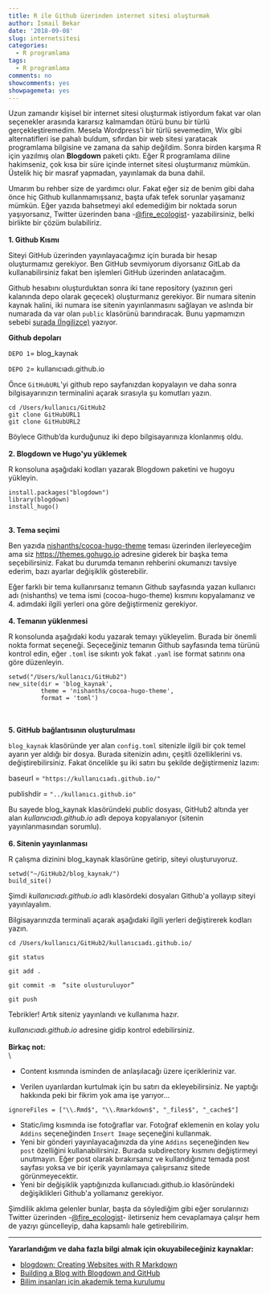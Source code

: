 ```yaml
---
title: R ile Github üzerinden internet sitesi oluşturmak
author: İsmail Bekar
date: '2018-09-08'
slug: internetsitesi
categories:
  - R programlama
tags:
  - R programlama
comments: no
showcomments: yes
showpagemeta: yes
---
```



Uzun zamandır kişisel bir internet sitesi oluşturmak istiyordum fakat var olan seçenekler arasında kararsız kalmamdan ötürü bunu bir türlü gerçekleştiremedim. Mesela Wordpress'i bir türlü sevemedim, Wix gibi alternatifleri ise pahalı buldum, sıfırdan bir web sitesi yaratacak programlama bilgisine ve zamana da sahip değildim. Sonra birden karşıma R için yazılmış olan **Blogdown** paketi çıktı. Eğer R programlama diline hakimseniz, çok kısa bir süre içinde internet sitesi oluşturmanız mümkün. Üstelik hiç bir masraf yapmadan, yayınlamak da buna dahil.

Umarım bu rehber size de yardımcı olur. Fakat eğer siz de benim gibi daha önce hiç Github kullanmamışsanız, başta ufak tefek sorunlar yaşamanız mümkün. Eğer yazıda bahsetmeyi akıl edemediğim bir noktada sorun yaşıyorsanız, Twitter üzerinden bana  -[@fire_ecologist](https://twitter.com/fire_ecologist)- yazabilirsiniz, belki birlikte bir çözüm bulabiliriz.
\
\
**1.  Github Kısmı**

Siteyi GitHub üzerinden yayınlayacağımız için burada bir hesap oluşturmamız gerekiyor. Ben GitHub sevmiyorum diyorsanız GitLab da kullanabilirsiniz fakat ben işlemleri GitHub üzerinden anlatacağım.

Github hesabını oluşturduktan sonra iki tane repository (yazının geri kalanında depo olarak geçecek) oluşturmanız gerekiyor. Bir numara sitenin kaynak halini, iki numara ise sitenin yayınlanmasını sağlayan ve aslında bir numarada da var olan `public` klasörünü barındıracak. Bunu yapmamızın sebebi [şurada (İngilizce)](https://tclavelle.github.io/blog/blogdown_github/) yazıyor.

**Github depoları**

`DEPO 1`= blog_kaynak

`DEPO 2`= kullanıcıadı.github.io

Önce `GitHubURL`'yi github repo sayfanızdan kopyalayın ve daha sonra bilgisayarınızın terminalini açarak sırasıyla şu komutları yazın. 


```
cd /Users/kullanıcı/GitHub2 
git clone GitHubURL1
git clone GitHubURL2
```

Böylece Github’da kurduğunuz iki depo bilgisayarınıza klonlanmış oldu.
\
\
**2.  Blogdown ve Hugo'yu yüklemek**

R konsoluna aşağıdaki kodları yazarak Blogdown paketini ve hugoyu yükleyin.

```
install.packages("blogdown")
library(blogdown)
install_hugo()
```
\
**3. Tema seçimi**

Ben yazıda [nishanths/cocoa-hugo-theme](http://bit.ly/2wVMhBF) teması üzerinden ilerleyeceğim ama siz https://themes.gohugo.io adresine giderek bir başka tema seçebilirsiniz. Fakat bu durumda temanın rehberini okumanızı tavsiye ederim, bazı ayarlar değişiklik gösterebilir.

Eğer farklı bir tema kullanırsanız temanın Github sayfasında yazan kullanıcı adı (nishanths) ve tema ismi (cocoa-hugo-theme) kısmını kopyalamanız ve 4. adımdaki ilgili yerleri ona göre değiştirmeniz gerekiyor.
\
\
**4.  Temanın yüklenmesi**

R konsolunda aşağıdaki kodu yazarak temayı yükleyelim. Burada bir önemli nokta format seçeneği. Seçeceğiniz temanın Github sayfasında tema türünü kontrol edin, eğer `.toml` ise sıkıntı yok fakat `.yaml` ise format satırını ona göre düzenleyin. 
```
setwd("/Users/kullanıcı/GitHub2")
new_site(dir = 'blog_kaynak', 
         theme = 'nishanths/cocoa-hugo-theme',
         format = 'toml')
```
\
\
**5.  GitHub bağlantısının oluşturulması**

`blog_kaynak` klasöründe yer alan `config.toml` sitenizle ilgili bir çok temel ayarın yer aldığı bir dosya. Burada sitenizin adını, çeşitli özelliklerini vs. değiştirebilirsiniz. Fakat öncelikle şu iki satırı bu şekilde değiştirmeniz lazım:

baseurl = `"https://kullanıcıadı.github.io/"`

publishdir = `"../kullanıcı.github.io"`

Bu sayede blog_kaynak klasöründeki *public* dosyası, GitHub2 altında yer alan *kullanıcıadı.github.io* adlı depoya kopyalanıyor (sitenin yayınlanmasından sorumlu).
\
\
**6.  Sitenin yayınlanması**

R çalışma dizinini blog_kaynak klasörüne getirip, siteyi oluşturuyoruz.
```
setwd("~/GitHub2/blog_kaynak/")
build_site()
```

Şimdi *kullanıcıadı.github.io* adlı klasördeki dosyaları Github'a yollayıp siteyi yayınlayalım.

Bilgisayarınızda terminali açarak aşağıdaki ilgili yerleri değiştirerek kodları yazın. 
```
cd /Users/kullanıcı/GitHub2/kullanıcıadı.github.io/

git status

git add .

git commit -m  “site olusturuluyor”

git push
```
Tebrikler! Artık siteniz yayınlandı ve kullanıma hazır. 

*kullanıcıadı.github.io* adresine gidip kontrol edebilirsiniz.
\
\
**Birkaç not:**
\
\

- Content kısmında isminden de anlaşılacağı üzere içerikleriniz var.

- Verilen uyarılardan kurtulmak için bu satırı da ekleyebilirsiniz. Ne yaptığı hakkında peki bir fikrim yok ama işe yarıyor...

```
ignoreFiles = ["\\.Rmd$", "\\.Rmarkdown$", "_files$", "_cache$"]
```
- Static/img kısmında ise fotoğraflar var. Fotoğraf eklemenin en kolay yolu `Addins` seçeneğinden `Insert Image` seçeneğini kullanmak.
- Yeni bir gönderi yayınlayacağınızda da yine `Addins` seçeneğinden `New post` özelliğini kullanabilirsiniz. Burada subdirectory kısmını değiştirmeyi unutmayın. Eğer post olarak bırakırsanız ve kullandığınız temada post sayfası yoksa ve bir içerik yayınlamaya çalışırsanız sitede görünmeyecektir. 
- Yeni bir değişiklik yaptığınızda kullanıcıadı.github.io klasöründeki değişiklikleri Github'a yollamanız gerekiyor.

Şimdilik aklıma gelenler bunlar, başta da söylediğim gibi eğer sorularınızı Twitter üzerinden -[@fire_ecologist](https://twitter.com/fire_ecologist)- iletirseniz hem cevaplamaya çalışır hem de yazıyı güncelleyip, daha kapsamlı hale getirebilirim.
____
**Yararlandığım ve daha fazla bilgi almak için okuyabileceğiniz kaynaklar:**

- [blogdown: Creating Websites with R Markdown](http://bit.ly/2wPaQ3d)
- [Building a Blog with Blogdown and GitHub](http://bit.ly/2CwnhX1)
- [Bilim insanları için akademik tema kurulumu](http://bit.ly/2wUSo9n)
